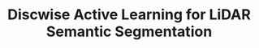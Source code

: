 ---
title: Discwise Active Learning for LiDAR Semantic Segmentation
collection: publications
link: /dial/
venue: IEEE Robotics and Automation Letters
award: Best Paper Award - Honorable Mention
year: 2023
authors: <b>Ozan Unal</b>, Dengxin Dai, Ali Tamer Unal, Luc Van Gool
thumbnail: images/dial/thumbnail.png
---
